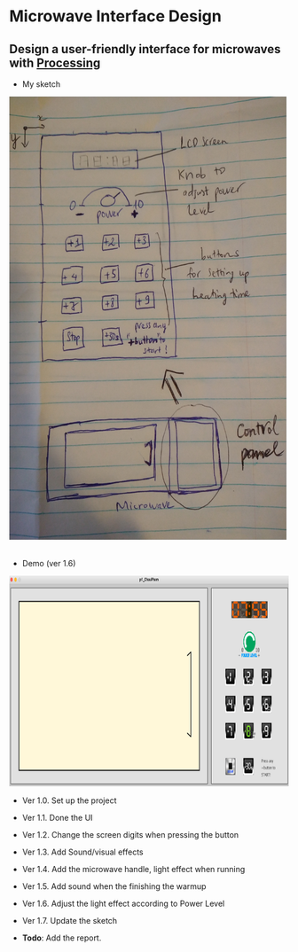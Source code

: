 # Microwave Interface Design
Design a user-friendly interface for microwaves with [Processing](https://processing.org/)
---
- My sketch

<img src="https://raw.githubusercontent.com/chaupmcs/p1.ChauPham/main/sketch.jpg" width="500" height="800">

<br/>
<br/>

- Demo (ver 1.6)

<img src="https://raw.githubusercontent.com/chaupmcs/p1.ChauPham/main/demo.png" width="900" height="380">


- Ver 1.0. Set up the project
- Ver 1.1. Done the UI
- Ver 1.2. Change the screen digits when pressing the button
- Ver 1.3. Add Sound/visual effects
- Ver 1.4. Add the microwave handle, light effect when running
- Ver 1.5. Add sound when the finishing the warmup
- Ver 1.6. Adjust the light effect according to Power Level
- Ver 1.7. Update the sketch

- **Todo**:
	Add the report.





